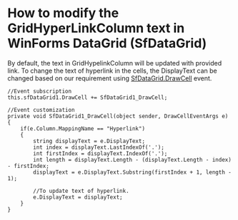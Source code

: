 # How to modify the GridHyperLinkColumn text in WinForms DataGrid (SfDataGrid)

By default, the text in GridHypelinkColumn will be updated with provided link. To change the text of hyperlink in the cells, the DisplayText can be changed based on our requirement using [SfDataGrid.DrawCell](https://help.syncfusion.com/cr/windowsforms/Syncfusion.WinForms.DataGrid.SfDataGrid.html?_gl=1*53s5q5*_ga*NzY2NDkwMTMwLjE2NTA1MzA5NTc.*_ga_WC4JKKPHH0*MTY2OTcyMzQ0My4zMjIuMS4xNjY5NzI1OTU0LjAuMC4w&_ga=2.126733002.696256746.1669612014-766490130.1650530957) event.

```
//Event subscription
this.sfDataGrid1.DrawCell += SfDataGrid1_DrawCell;
 
//Event customization
private void SfDataGrid1_DrawCell(object sender, DrawCellEventArgs e)
{
    if(e.Column.MappingName == "Hyperlink")
    {
        string displayText = e.DisplayText;
        int index = displayText.LastIndexOf('.');
        int firstIndex = displayText.IndexOf('.');
        int length = displayText.Length - (displayText.Length - index) - firstIndex;
        displayText = e.DisplayText.Substring(firstIndex + 1, length - 1);
 
        //To update text of hyperlink.
        e.DisplayText = displayText;
    }
}
```